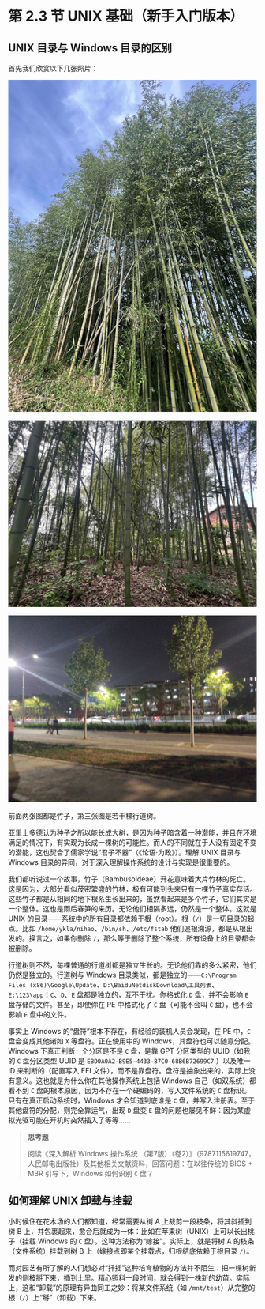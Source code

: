 # 第 2.3 节 UNIX 基础（新手入门版本）

## UNIX 目录与 Windows 目录的区别

首先我们欣赏以下几张照片：

![](../.gitbook/assets/zhuzi-1.jpg)

![](../.gitbook/assets/zhuzi-2.jpg)

![](../.gitbook/assets/zhuzi-3.jpg)

前面两张图都是竹子，第三张图是若干棵行道树。

亚里士多德认为种子之所以能长成大树，是因为种子暗含着一种潜能，并且在环境满足的情况下，有实现为长成一棵树的可能性。而人的不同就在于人没有固定不变的潜能，这也契合了儒家学说“君子不器”（《论语·为政》）。理解 UNIX 目录与 Windows 目录的异同，对于深入理解操作系统的设计与实现是很重要的。

我们都听说过一个故事，竹子（Bambusoideae）开花意味着大片竹林的死亡。这是因为，大部分看似茂密繁盛的竹林，极有可能到头来只有一棵竹子真实存活。这些竹子都是从相同的地下根系生长出来的，虽然看起来是多个竹子，它们其实是一个整体。这也是雨后春笋的来历。无论他们相隔多远，仍然是一个整体。这就是 UNIX 的目录——系统中的所有目录都依赖于根（root）。根（`/`）是一切目录的起点。比如 `/home/ykla/nihao`、`/bin/sh`、`/etc/fstab` 他们追根溯源，都是从根出发的。换言之，如果你删除 `/`，那么等于删除了整个系统，所有设备上的目录都会被删除。

行道树则不然，每棵普通的行道树都是独立生长的。无论他们靠的多么紧密，他们仍然是独立的。行道树与 Windows 目录类似，都是独立的——`C:\Program Files (x86)\Google\Update`、`D:\BaiduNetdiskDownload\工具列表`、`E:\123\app`：`C`、`D`、`E` 盘都是独立的，互不干扰。你格式化 `D` 盘，并不会影响 `E` 盘存储的文件。甚至，即使你在 PE 中格式化了 `C` 盘（可能不会叫 `C` 盘），也不会影响 `E` 盘中的文件。

事实上 Windows 的“盘符”根本不存在，有经验的装机人员会发现，在 PE 中，`C` 盘会变成其他诸如 `X` 等盘符。正在使用中的 Windows，其盘符也可以随意分配。Windows 下真正判断一个分区是不是 `C` 盘，是靠 GPT 分区类型的 UUID（如我的 `C` 盘分区类型 UUID 是 `EBD0A0A2-B9E5-4433-87C0-68B6B72699C7` ）以及唯一 ID 来判断的（配置写入 EFI 文件），而不是靠盘符。盘符是抽象出来的，实际上没有意义。这也就是为什么你在其他操作系统上包括 Windows 自己（如双系统）都看不到 `C` 盘的根本原因，因为不存在一个硬编码的，写入文件系统的 `C` 盘标识。只有在真正启动系统时，Windows 才会知道到底谁是 `C` 盘，并写入注册表。至于其他盘符的分配，则完全靠运气，出现 `D` 盘变 `E` 盘的问题也屡见不鲜：因为某虚拟光驱可能在开机时突然插入了等等……

>**思考题**
>
>阅读《深入解析 Windows 操作系统 （第7版）（卷2）》（9787115619747，人民邮电出版社）及其他相关文献资料，回答问题：在以往传统的 BIOS + MBR 引导下，Windows 如何识别 `C` 盘？

## 如何理解 UNIX 卸载与挂载

小时候住在花木场的人们都知道，经常需要从树 A 上裁剪一段枝条，将其斜插到树 B 上，并包裹起来，愈合后就成为一体：比如在苹果树（UNIX）上可以长出桃子（挂载 Windows 的 `C` 盘）。这种方法称为“嫁接”。实际上，就是将树 A 的枝条（文件系统）挂载到树 B 上（嫁接点即某个挂载点，归根结底依赖于根目录 `/`）。

而对园艺有所了解的人们想必对“扦插”这种培育植物的方法并不陌生：把一棵树新发的侧枝掰下来，插到土里。精心照料一段时间，就会得到一株新的幼苗。实际上，这和“卸载”的原理有异曲同工之妙：将某文件系统（如 `/mnt/test`）从完整的根（`/`）上“掰”（卸载）下来。
